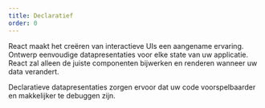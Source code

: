 ```yaml
---
title: Declaratief
order: 0
---
```


React maakt het creëren van interactieve UIs een aangename ervaring.
Ontwerp eenvoudige datapresentaties voor elke state van uw applicatie.
React zal alleen de juiste componenten bijwerken en renderen wanneer uw data verandert.

Declaratieve datapresentaties zorgen ervoor dat uw code voorspelbaarder en makkelijker te debuggen zijn.
